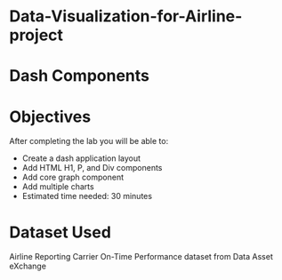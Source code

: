 # Data-Visualization-for-Airline-project

# Dash Components

# Objectives
After completing the lab you will be able to:

* Create a dash application layout
* Add HTML H1, P, and Div components
* Add core graph component
* Add multiple charts
* Estimated time needed: 30 minutes

# Dataset Used

Airline Reporting Carrier On-Time Performance dataset from Data Asset eXchange


